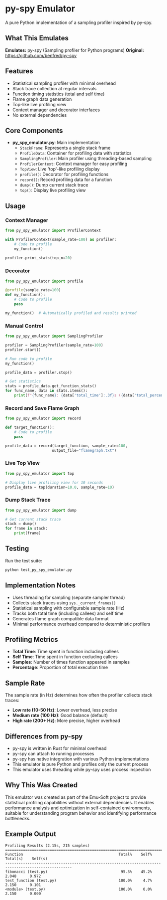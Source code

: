 # py-spy Emulator

A pure Python implementation of a sampling profiler inspired by py-spy.

## What This Emulates

**Emulates:** py-spy (Sampling profiler for Python programs)
**Original:** https://github.com/benfred/py-spy

## Features

- Statistical sampling profiler with minimal overhead
- Stack trace collection at regular intervals
- Function timing statistics (total and self time)
- Flame graph data generation
- Top-like live profiling view
- Context manager and decorator interfaces
- No external dependencies

## Core Components

- **py_spy_emulator.py**: Main implementation
  - `StackFrame`: Represents a single stack frame
  - `ProfileData`: Container for profiling data with statistics
  - `SamplingProfiler`: Main profiler using threading-based sampling
  - `ProfilerContext`: Context manager for easy profiling
  - `TopView`: Live 'top'-like profiling display
  - `profile()`: Decorator for profiling functions
  - `record()`: Record profiling data for a function
  - `dump()`: Dump current stack trace
  - `top()`: Display live profiling view

## Usage

### Context Manager

```python
from py_spy_emulator import ProfilerContext

with ProfilerContext(sample_rate=100) as profiler:
    # Code to profile
    my_function()
    
profiler.print_stats(top_n=20)
```

### Decorator

```python
from py_spy_emulator import profile

@profile(sample_rate=100)
def my_function():
    # Code to profile
    pass

my_function()  # Automatically profiled and results printed
```

### Manual Control

```python
from py_spy_emulator import SamplingProfiler

profiler = SamplingProfiler(sample_rate=100)
profiler.start()

# Run code to profile
my_function()

profile_data = profiler.stop()

# Get statistics
stats = profile_data.get_function_stats()
for func_name, data in stats.items():
    print(f"{func_name}: {data['total_time']:.3f}s ({data['total_percent']:.1f}%)")
```

### Record and Save Flame Graph

```python
from py_spy_emulator import record

def target_function():
    # Code to profile
    pass

profile_data = record(target_function, sample_rate=100, 
                     output_file="flamegraph.txt")
```

### Live Top View

```python
from py_spy_emulator import top

# Display live profiling view for 10 seconds
profile_data = top(duration=10.0, sample_rate=10)
```

### Dump Stack Trace

```python
from py_spy_emulator import dump

# Get current stack trace
stack = dump()
for frame in stack:
    print(frame)
```

## Testing

Run the test suite:

```bash
python test_py_spy_emulator.py
```

## Implementation Notes

- Uses threading for sampling (separate sampler thread)
- Collects stack traces using `sys._current_frames()`
- Statistical sampling with configurable sample rate (Hz)
- Tracks both total time (including callees) and self time
- Generates flame graph compatible data format
- Minimal performance overhead compared to deterministic profilers

## Profiling Metrics

- **Total Time**: Time spent in function including callees
- **Self Time**: Time spent in function excluding callees
- **Samples**: Number of times function appeared in samples
- **Percentage**: Proportion of total execution time

## Sample Rate

The sample rate (in Hz) determines how often the profiler collects stack traces:
- **Low rate (10-50 Hz)**: Lower overhead, less precise
- **Medium rate (100 Hz)**: Good balance (default)
- **High rate (200+ Hz)**: More precise, higher overhead

## Differences from py-spy

- py-spy is written in Rust for minimal overhead
- py-spy can attach to running processes
- py-spy has native integration with various Python implementations
- This emulator is pure Python and profiles only the current process
- This emulator uses threading while py-spy uses process inspection

## Why This Was Created

This emulator was created as part of the Emu-Soft project to provide statistical profiling capabilities without external dependencies. It enables performance analysis and optimization in self-contained environments, suitable for understanding program behavior and identifying performance bottlenecks.

## Example Output

```
Profiling Results (2.15s, 215 samples)
====================================================================================================
Function                                           Total%    Self%   Total(s)    Self(s)
----------------------------------------------------------------------------------------------------
fibonacci (test.py)                                 95.3%    45.2%      2.048      0.972
test_function (test.py)                            100.0%     4.7%      2.150      0.101
<module> (test.py)                                 100.0%     0.0%      2.150      0.000
```
